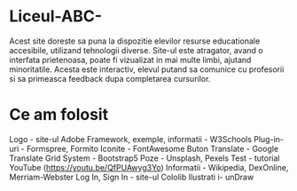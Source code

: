 # Liceul-ABC-
Acest site doreste sa puna la dispozitie elevilor resurse educationale accesibile, utilizand tehnologii diverse. Site-ul este atragator, avand o interfata prietenoasa, poate fi vizualizat in mai multe limbi, ajutand minoritatile. Acesta este interactiv, elevul putand sa comunice cu profesorii si sa primeasca feedback dupa completarea cursurilor.
# Ce am folosit
Logo - site-ul Adobe
Framework, exemple, informatii - W3Schools
Plug-in-uri - Formspree, Formito
Iconite - FontAwesome
Buton Translate - Google Translate
Grid System - Bootstrap5
Poze - Unsplash, Pexels
Test - tutorial YouTube (https://youtu.be/QfPUAwyg3Yo)
Informatii - Wikipedia, DexOnline, Merriam-Webster
Log In, Sign In - site-ul Cololib
Ilustrati i- unDraw
